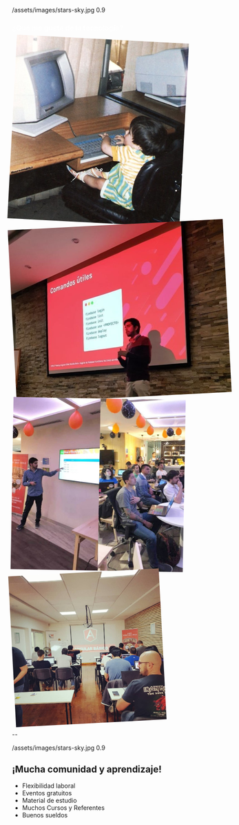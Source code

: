 <backgroundimage>/assets/images/stars-sky.jpg</backgroundimage>
<backgroundimageopacity>0.9</backgroundimageopacity>

<h3 style="color:white;">¿Qué me gusta de la tecnología?</h3>

<div class="r-stack">
  <img class="fragment" src="/assets/images/nico-avila-childhood.jpeg" width="400" style="transform: rotate(3deg);">
  <img class="fragment" src="/assets/images/nico-avila-slideshow.jpeg" width="500" style="transform: rotate(-3deg);">
  <img class="fragment" src="/assets/images/nico-avila-communities1.jpeg" width="400" style="transform: rotate(1deg);">
  <img class="fragment" src="/assets/images/nico-avila-communities2.jpeg" width="350" style="transform: rotate(-3deg);">
</div>

--

<backgroundimage>/assets/images/stars-sky.jpg</backgroundimage>
<backgroundimageopacity>0.9</backgroundimageopacity>

<h2 class="white">¡Mucha comunidad y aprendizaje!</h2>

<ul class="fragment white">
  <li class="lightning">Flexibilidad laboral</li>
  <li class="white">Eventos gratuitos</li>
  <li class="lightning">Material de estudio</li>
  <li class="white">Muchos Cursos y Referentes</li>
  <li class="lightning">Buenos sueldos</li>
</ul>

